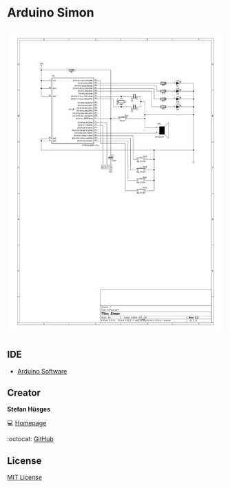 Arduino Simon
=============

![](simon.svg)

## IDE

* [Arduino Software][3]

## Creator

**Stefan Hüsges**

:computer: [Homepage][1]

:octocat: [GitHub][2]

## License

[MIT License](LICENSE)

[1]: http://www.mpcx.net
[2]: https://github.com/tronsha
[3]: https://www.arduino.cc/en/Main/Software
